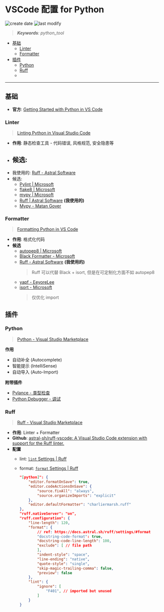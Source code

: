 VSCode 配置 for Python
===
<!--START_SECTION:badge-->

![create date](https://img.shields.io/static/v1?label=create%20date&message=2025-08-05&label_color=gray&color=lightsteelblue&style=flat-square)
![last modify](https://img.shields.io/static/v1?label=last%20modify&message=2025-08-03%2022%3A42%3A16&label_color=gray&color=thistle&style=flat-square)

<!--END_SECTION:badge-->
<!--info
date: 2025-08-05 13:36:02
top: false
draft: false
hidden: true
level: 0
tag: [python_tool]
-->

> ***Keywords**: python_tool*

<!--START_SECTION:paper_title-->
<!--END_SECTION:paper_title-->

<!--START_SECTION:toc-->
- [基础](#基础)
    - [Linter](#linter)
    - [Formatter](#formatter)
- [插件](#插件)
    - [Python](#python)
    - [Ruff](#ruff)
    - [](#)
<!--END_SECTION:toc-->

---

## 基础

- **官方**: [Getting Started with Python in VS Code](https://code.visualstudio.com/docs/python/python-tutorial)


### Linter
> [Linting Python in Visual Studio Code](https://code.visualstudio.com/docs/python/linting)

- **作用**: 静态检查工具 - 代码错误, 风格规范, 安全隐患等
- 候选:
    -
- 我使用的: [Ruff - Astral Software](https://marketplace.visualstudio.com/items?itemName=charliermarsh.ruff)
- 候选:
    - [Pylint | Microsoft](https://marketplace.visualstudio.com/items?itemName=ms-python.pylint)
    - [flake8 | Microsoft](https://marketplace.visualstudio.com/items?itemName=ms-python.flake8)
    - [mypy | Microsoft](https://marketplace.visualstudio.com/items?itemName=ms-python.mypy-type-checker)
    - [Ruff | Astral Software](https://marketplace.visualstudio.com/items?itemName=charliermarsh.ruff) **(我使用的)**
    - [Mypy - Matan Gover](https://marketplace.visualstudio.com/items?itemName=matangover.mypy)

### Formatter
> [Formatting Python in VS Code](https://code.visualstudio.com/docs/python/formatting#_choose-a-formatter)

- **作用**: 格式化代码
- **候选**
    - [autopep8 | Microsoft](https://marketplace.visualstudio.com/items?itemName=ms-python.autopep8)
    - [Black Formatter - Microsoft](https://marketplace.visualstudio.com/items?itemName=ms-python.black-formatter)
    - [Ruff - Astral Software](https://marketplace.visualstudio.com/items?itemName=charliermarsh.ruff) **(我使用的)**
        > Ruff 可以代替 Black + isort, 但是在可定制化方面不如 autopep8
    - [yapf - EeyoreLee](https://marketplace.visualstudio.com/items?itemName=eeyore.yapf)
    - [isort - Microsoft](https://marketplace.visualstudio.com/items?itemName=ms-python.isort)
        > 仅优化 import


## 插件

### Python
> [Python - Visual Studio Marketplace](https://marketplace.visualstudio.com/items?itemName=ms-python.python)

**作用**
- 自动补全 (Autocomplete)
- 智能提示 (IntelliSense)
- 自动导入 (Auto-Import)

**附带插件**
- [Pylance - 类型检查](https://marketplace.visualstudio.com/items?itemName=ms-python.vscode-pylance)
- [Python Debugger - 调试](https://marketplace.visualstudio.com/items?itemName=ms-python.debugpy)


### Ruff
> [Ruff - Visual Studio Marketplace](https://marketplace.visualstudio.com/items?itemName=charliermarsh.ruff)

- **作用**: Linter + Formatter
- **Github**: [astral-sh/ruff-vscode: A Visual Studio Code extension with support for the Ruff linter.](https://github.com/astral-sh/ruff-vscode?tab=readme-ov-file)
- **配置**
    - lint: [`lint` Settings | Ruff](https://docs.astral.sh/ruff/settings/#lint)
    - format: [`format` Settings | Ruff](https://docs.astral.sh/ruff/settings/#format)

        ```json
        "[python]": {
            "editor.formatOnSave": true,
            "editor.codeActionsOnSave": {
                "source.fixAll": "always",
                "source.organizeImports": "explicit"
            },
            "editor.defaultFormatter": "charliermarsh.ruff"
        },
        "ruff.nativeServer": "on",
        "ruff.configuration": {
            "line-length": 120,
            "format": {
                // ref: https://docs.astral.sh/ruff/settings/#format
                "docstring-code-format": true,
                "docstring-code-line-length": 100,
                "exclude": [ // file path
                ],
                "indent-style": "space",
                "line-ending": "native",
                "quote-style": "single",
                "skip-magic-trailing-comma": false,
                "preview": false
            },
            "lint": {
                "ignore": [
                    "F401", // imported but unused
                ]
            }
        }
        ```


###